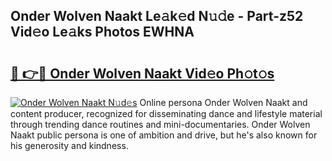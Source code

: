 ## Onder Wolven Naakt Le𝚊k𝚎d N𝚞𝚍e - Part-z52 Vid𝚎o Le𝚊ks Photos EWHNA

# <h2><a href="http://fb5fpup.evod.top/?m=Onder+Wolven+Naakt">🔗 👉🔴 Onder Wolven Naakt Vid𝚎o Ph𝚘t𝚘s</a></h2>

[![Onder Wolven Naakt N𝚞d𝚎s](https://i.imgur.com/8V9OHl7.gif)](http://fb5fpup.evod.top/?m=Onder+Wolven+Naakt)
Online persona Onder Wolven Naakt and content producer, recognized for disseminating dance and lifestyle material through trending dance routines and mini-documentaries. Onder Wolven Naakt public persona is one of ambition and drive, but he's also known for his generosity and kindness. 
